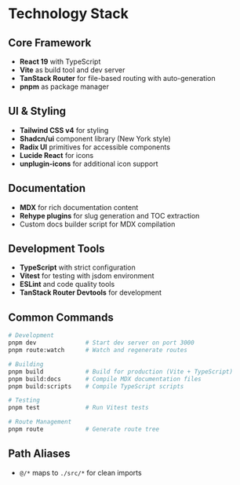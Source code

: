 # Technology Stack

## Core Framework
- **React 19** with TypeScript
- **Vite** as build tool and dev server
- **TanStack Router** for file-based routing with auto-generation
- **pnpm** as package manager

## UI & Styling
- **Tailwind CSS v4** for styling
- **Shadcn/ui** component library (New York style)
- **Radix UI** primitives for accessible components
- **Lucide React** for icons
- **unplugin-icons** for additional icon support

## Documentation
- **MDX** for rich documentation content
- **Rehype plugins** for slug generation and TOC extraction
- Custom docs builder script for MDX compilation

## Development Tools
- **TypeScript** with strict configuration
- **Vitest** for testing with jsdom environment
- **ESLint** and code quality tools
- **TanStack Router Devtools** for development

## Common Commands

```bash
# Development
pnpm dev              # Start dev server on port 3000
pnpm route:watch      # Watch and regenerate routes

# Building
pnpm build            # Build for production (Vite + TypeScript)
pnpm build:docs       # Compile MDX documentation files
pnpm build:scripts    # Compile TypeScript scripts

# Testing
pnpm test             # Run Vitest tests

# Route Management
pnpm route            # Generate route tree
```

## Path Aliases
- `@/*` maps to `./src/*` for clean imports